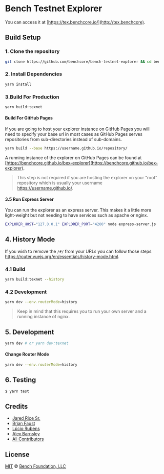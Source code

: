# Bench Testnet Explorer

You can access it at [https://tex.benchcore.io/](http://tex.benchcore).

## Build Setup

### 1. Clone the repository

```bash
git clone https://github.com/benchcore/bench-testnet-explorer && cd bench-testnet-explorer
```

### 2. Install Dependencies

```bash
yarn install
```

### 3.Build For Production

```bash
yarn build:texnet
```

#### Build For GitHub Pages

If you are going to host your explorer instance on GitHub Pages you will need to specify your base url in most cases as GitHub Pages serves repositories from sub-directories instead of sub-domains.

```bash
yarn build --base https://username.github.io/repository/
```

A running instance of the explorer on GitHub Pages can be found at [https://benchcore.github.io/bex-explorer](https://benchcore.github.io/bex-explorer).

> This step is not required if you are hosting the explorer on your "root" repository which is usually your username https://username.github.io/.

#### 3.5 Run Express Server

You can run the explorer as an express server. This makes it a little more light-weight but not needing to have services such as apache or nginx.

```bash
EXPLORER_HOST="127.0.0.1" EXPLORER_PORT="4200" node express-server.js
```

## 4. History Mode

If you wish to remove the `/#/` from your URLs you can follow those steps https://router.vuejs.org/en/essentials/history-mode.html.

### 4.1 Build

```bash
yarn build:texnet --history
```

### 4.2 Development

```bash
yarn dev --env.routerMode=history
```

> Keep in mind that this requires you to run your own server and a running instance of nginx.

## 5. Development

```bash
yarn dev # or yarn dev:texnet
```

#### Change Router Mode

```bash
yarn dev --env.routerMode=history
```

## 6. Testing

``` bash
$ yarn test
```

## Credits

- [Jared Rice Sr.](https://github.com/jaredricesr)
- [Brian Faust](https://github.com/faustbrian)
- [Lúcio Rubens](https://github.com/luciorubeens)
- [Alex Barnsley](https://github.com/alexbarnsley)
- [All Contributors](../../contributors)

## License

[MIT](LICENSE) © [Bench Foundation, LLC](https://benchcore.io)
